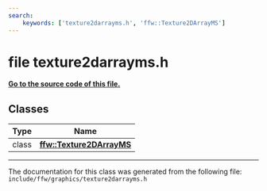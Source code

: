 ```yaml
---
search:
    keywords: ['texture2darrayms.h', 'ffw::Texture2DArrayMS']
---
```


# file texture2darrayms.h

**[Go to the source code of this file.](texture2darrayms_8h_source.md)**
## Classes

|Type|Name|
|-----|-----|
|class|[**ffw::Texture2DArrayMS**](classffw_1_1_texture2_d_array_m_s.md)|




----------------------------------------
The documentation for this class was generated from the following file: `include/ffw/graphics/texture2darrayms.h`
